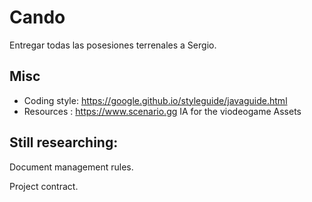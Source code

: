 # Cando
Entregar todas las posesiones terrenales a Sergio.

## Misc
- Coding style: https://google.github.io/styleguide/javaguide.html
- Resources : https://www.scenario.gg IA for the viodeogame Assets

## Still researching:

Document management rules.

Project contract.
